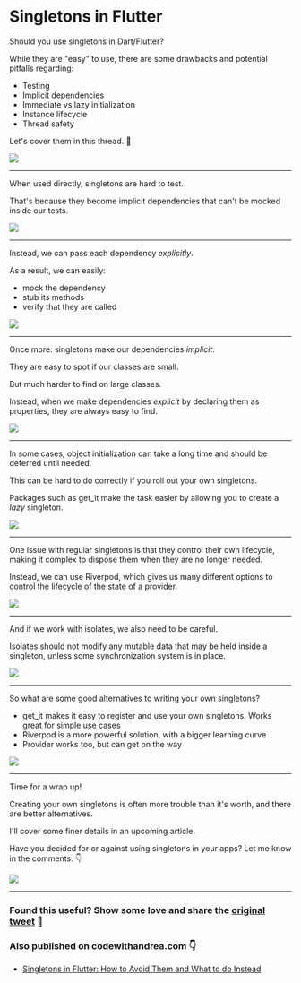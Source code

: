 # Singletons in Flutter

Should you use singletons in Dart/Flutter?

While they are "easy" to use, there are some drawbacks and potential pitfalls regarding:

- Testing
- Implicit dependencies
- Immediate vs lazy initialization
- Instance lifecycle
- Thread safety

Let's cover them in this thread. 🧵

![](057.1-singletons-drawbacks.png)

---

When used directly, singletons are hard to test.

That's because they become implicit dependencies that can't be mocked inside our tests.

![](057.2-singletons-hard-to-test.png)

---

Instead, we can pass each dependency *explicitly*.

As a result, we can easily:

- mock the dependency
- stub its methods
- verify that they are called

![](057.3-dependency-injection.png)

---

Once more: singletons make our dependencies *implicit*.

They are easy to spot if our classes are small.

But much harder to find on large classes.

Instead, when we make dependencies *explicit* by declaring them as properties, they are always easy to find.

![](057.4-implicit-dependencies.png)

---

In some cases, object initialization can take a long time and should be deferred until needed.

This can be hard to do correctly if you roll out your own singletons.

Packages such as get_it make the task easier by allowing you to create a *lazy* singleton.

![](057.5-lazy-init.png)

----

One issue with regular singletons is that they control their own lifecycle, making it complex to dispose them when they are no longer needed.

Instead, we can use Riverpod, which gives us many different options to control the lifecycle of the state of a provider.

![](057.6-instance-lifecycle.png)

---

And if we work with isolates, we also need to be careful.

Isolates should not modify any mutable data that may be held inside a singleton, unless some synchronization system is in place.

![](057.7-isolates.png)

---

So what are some good alternatives to writing your own singletons?

- get_it makes it easy to register and use your own singletons. Works great for simple use cases
- Riverpod is a more powerful solution, with a bigger learning curve
- Provider works too, but can get on the way

![](057.8-alternatives.png)

---

Time for a wrap up!

Creating your own singletons is often more trouble than it's worth, and there are better alternatives.

I'll cover some finer details in an upcoming article.

Have you decided for or against using singletons in your apps? Let me know in the comments. 👇

![](057.1-singletons-drawbacks.png)

---

### Found this useful? Show some love and share the [original tweet](https://twitter.com/biz84/status/1539287086729244673) 🙏

### Also published on codewithandrea.com 👇

- [Singletons in Flutter: How to Avoid Them and What to do Instead](https://codewithandrea.com/articles/flutter-singletons/)
